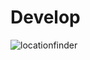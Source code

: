 # Develop
![locationfinder](https://github.com/Golu7667/Pro/assets/103061012/17de9ca5-c6dc-4405-b8b0-070b45877986)
